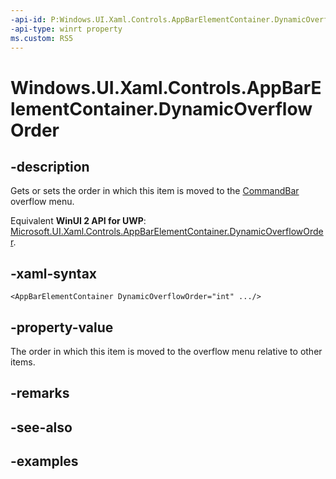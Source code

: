 ```yaml
---
-api-id: P:Windows.UI.Xaml.Controls.AppBarElementContainer.DynamicOverflowOrder
-api-type: winrt property
ms.custom: RS5
---
```


<!-- Property syntax.
public int DynamicOverflowOrder { get;  set; }
-->

# Windows.UI.Xaml.Controls.AppBarElementContainer.DynamicOverflowOrder

## -description

Gets or sets the order in which this item is moved to the [CommandBar](commandbar.md) overflow menu.

Equivalent **WinUI 2 API for UWP**: [Microsoft.UI.Xaml.Controls.AppBarElementContainer.DynamicOverflowOrder](/windows/winui/api/microsoft.ui.xaml.controls.appbarelementcontainer.dynamicoverfloworder).

## -xaml-syntax

```xaml
<AppBarElementContainer DynamicOverflowOrder="int" .../>
```

## -property-value

The order in which this item is moved to the overflow menu relative to other items.

## -remarks

## -see-also

## -examples

